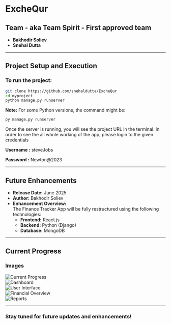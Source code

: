 # ExcheQur

## Team - aka Team Spirit - First approved team
- **Bakhodir Soliev**
- **Snehal Dutta**

---

## Project Setup and Execution

### To run the project:
```bash
git clone https://github.com/snehaldutta/ExcheQur
cd myproject
python manage.py runserver
```

**Note:** For some Python versions, the command might be:
```bash
py manage.py runserver
```

Once the server is running, you will see the project URL in the terminal.
In order to see the all whole working of the app, please login to the given credentials

**Username :** steveJobs

**Password :** Newton@2023

---

## Future Enhancements
- **Release Date:** June 2025  
- **Author:** Bakhodir Soliev  
- **Enhancement Overview:**  
  The Finance Tracker App will be fully restructured using the following technologies:
  - **Frontend:** React.js
  - **Backend:** Python (Django)
  - **Database:** MongoDB

---

## Current Progress

### Images

![Current Progress](https://github.com/user-attachments/assets/6b4b6ba4-1d54-4734-aa27-bc5439ed5235)  
![Dashboard](https://github.com/user-attachments/assets/68938d39-cf29-4a01-b5f6-897bfe4f49b7)  
![User Interface](https://github.com/user-attachments/assets/a66435a0-6303-4e69-bd33-051459227325)  
![Financial Overview](https://github.com/user-attachments/assets/08d47e8e-1cf5-4cab-b694-95bc48adace3)  
![Reports](https://github.com/user-attachments/assets/253d28e0-6346-47bd-a293-df466a89963e)  

---

### Stay tuned for future updates and enhancements!

